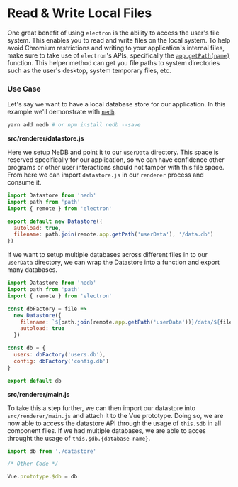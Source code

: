 # Read & Write Local Files

One great benefit of using `electron` is the ability to access the user's file system. This enables you to read and write files on the local system. To help avoid Chromium restrictions and writing to your application's internal files, make sure to take use of `electron`'s APIs, specifically the [`app.getPath(name)`](https://electron.atom.io/docs/api/app/#appgetpathname) function. This helper method can get you file paths to system directories such as the user's desktop, system temporary files, etc.

### Use Case

Let's say we want to have a local database store for our application. In this example we'll demonstrate with [`nedb`](https://github.com/louischatriot/nedb).

```bash
yarn add nedb # or npm install nedb --save
```

**src/renderer/datastore.js**

Here we setup NeDB and point it to our `userData` directory. This space is reserved specifically for our application, so we can have confidence other programs or other user interactions should not tamper with this file space. From here we can import `datastore.js` in our `renderer` process and consume it.

```js
import Datastore from 'nedb'
import path from 'path'
import { remote } from 'electron'

export default new Datastore({
  autoload: true,
  filename: path.join(remote.app.getPath('userData'), '/data.db')
})
```

If we want to setup multiple databases across different files in to our `userData` directory, we can wrap the Datastore into a function and export many databases.

```js
import Datastore from 'nedb'
import path from 'path'
import { remote } from 'electron'

const dbFactory = file =>
  new Datastore({
    filename: `${path.join(remote.app.getPath('userData'))}/data/${file}`,
    autoload: true
  })

const db = {
  users: dbFactory('users.db'),
  config: dbFactory('config.db')
}

export default db
```

**src/renderer/main.js**

To take this a step further, we can then import our datastore into `src/renderer/main.js` and attach it to the Vue prototype. Doing so, we are now able to access the datastore API through the usage of `this.$db` in all component files. If we had multiple databases, we are able to acces throught the usage of `this.$db.{database-name}`.

```js
import db from './datastore'

/* Other Code */

Vue.prototype.$db = db
```



